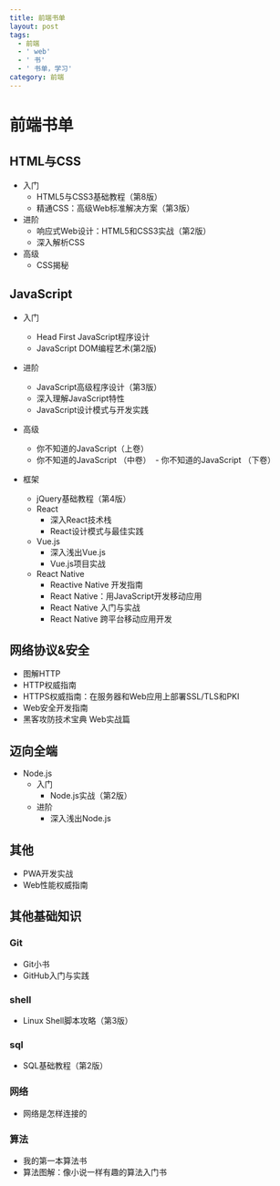 ```yaml
---
title: 前端书单
layout: post
tags:
  - 前端
  - ' web'
  - ' 书'
  - ' 书单，学习'
category: 前端
---
```

# 前端书单

## HTML与CSS

- 入门
  - HTML5与CSS3基础教程（第8版）
  - 精通CSS：高级Web标准解决方案（第3版）
- 进阶
  - 响应式Web设计：HTML5和CSS3实战（第2版）
  - 深入解析CSS
- 高级
  - CSS揭秘

## JavaScript

- 入门
  - Head First JavaScript程序设计
  - JavaScript DOM编程艺术(第2版)
- 进阶
  - JavaScript高级程序设计（第3版）
  - 深入理解JavaScript特性
  - JavaScript设计模式与开发实践
- 高级
  - 你不知道的JavaScript（上卷）
  - 你不知道的JavaScript （中卷）
​  - 你不知道的JavaScript （下卷）

- 框架
  - jQuery基础教程（第4版）
  - React
    - 深入React技术栈
    - React设计模式与最佳实践
  - Vue.js
    - 深入浅出Vue.js
    - Vue.js项目实战
  - React Native
    - Reactive Native 开发指南
    - React Native：用JavaScript开发移动应用
    - React Native 入门与实战
    - React Native 跨平台移动应用开发

## 网络协议&安全

- 图解HTTP
- HTTP权威指南
- HTTPS权威指南：在服务器和Web应用上部署SSL/TLS和PKI
- Web安全开发指南
- 黑客攻防技术宝典 Web实战篇

## 迈向全端

- Node.js
  - 入门
    - Node.js实战（第2版）
  - 进阶
    - 深入浅出Node.js

## 其他

- PWA开发实战
- Web性能权威指南

## 其他基础知识

### Git

- Git小书
- GitHub入门与实践

### shell

- Linux Shell脚本攻略（第3版）

### sql

- SQL基础教程（第2版）

### 网络

- 网络是怎样连接的

### 算法

- 我的第一本算法书
- 算法图解：像小说一样有趣的算法入门书
